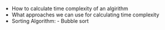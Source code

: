 

* How to calculate time complexity of an algirithm
* What approaches we can use for calculating time complexity
* Sorting Algorithm:
        - Bubble sort








